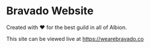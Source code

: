# Bravado Website

Created with ❤️ for the best guild in all of Albion.

This site can be viewed live at https://wearebravado.co
